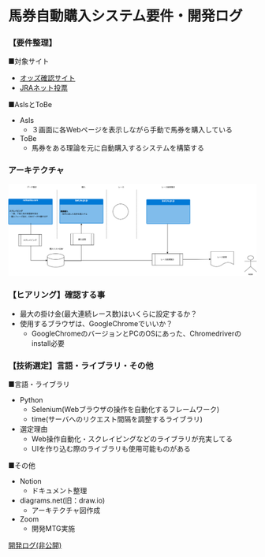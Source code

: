 # 馬券自動購入システム要件・開発ログ

### 【要件整理】

■対象サイト
- [オッズ確認サイト](https://race.netkeiba.com/top/)
- [JRAネット投票](https://www.ipat.jra.go.jp/sp/)

■AsIsとToBe
- AsIs
    - ３画面に各Webページを表示しながら手動で馬券を購入している
- ToBe
    - 馬券をある理論を元に自動購入するシステムを構築する

### アーキテクチャ
![全体像](/doc/architecture.png) 

### 【ヒアリング】確認する事

- 最大の掛け金(最大連続レース数)はいくらに設定するか？
- 使用するブラウザは、GoogleChromeでいいか？
    - GoogleChromeのバージョンとPCのOSにあった、Chromedriverのinstall必要

### 【技術選定】言語・ライブラリ・その他
■言語・ライブラリ
- Python
    - Selenium(Webブラウザの操作を自動化するフレームワーク)
    - time(サーバへのリクエスト間隔を調整するライブラリ)
- 選定理由
    - Web操作自動化・スクレイピングなどのライブラリが充実してる
    - UIを作り込む際のライブラリも使用可能ものがある

■その他
- Notion
    - ドキュメント整理
- diagrams.net(旧：draw.io)
    - アーキテクチャ図作成
- Zoom
    - 開発MTG実施


[開発ログ(非公開)](https://www.notion.so/73f4f1928981411a8525c91913f9c0dc)
